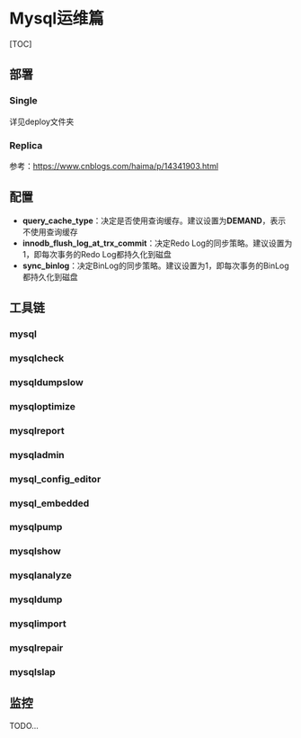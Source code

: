# Mysql运维篇

[TOC]

## 部署

### Single

详见deploy文件夹

### Replica

参考：https://www.cnblogs.com/haima/p/14341903.html

## 配置

- **query_cache_type**：决定是否使用查询缓存。建议设置为**DEMAND**，表示不使用查询缓存
- **innodb_flush_log_at_trx_commit**：决定Redo Log的同步策略。建议设置为1，即每次事务的Redo Log都持久化到磁盘
- **sync_binlog**：决定BinLog的同步策略。建议设置为1，即每次事务的BinLog都持久化到磁盘

## 工具链

### mysql

### mysqlcheck

### mysqldumpslow

### mysqloptimize

### mysqlreport

### mysqladmin

### mysql_config_editor

### mysql_embedded

### mysqlpump

### mysqlshow

### mysqlanalyze

### mysqldump

### mysqlimport

### mysqlrepair

### mysqlslap

## 监控

TODO...